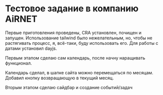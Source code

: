 # Тестовое задание в компанию AiRNET

Первые приготовления проведены, CRA установлен, почищен и запущен. Использование tailwind было нежелательным, но, чтобы не растягивать процесс, я, всё-таки, буду использовать его. Для работы с датами установил dayjs.

Первым этапом сделаю сам календарь, после начну наращивать функционал.

Календарь сделал, в шапке сайта можно перемещаться по месяцам. Добавил кнопку возвращающую в текущий месяц.

Вторым этапом сделаю сайдбар и создание событий/задач
